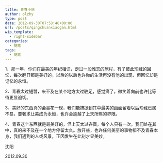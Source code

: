 ```yaml
---
title: 青春小感
author: olzhy
type: post
date: 2012-09-30T07:58:48+00:00
url: /posts/qingchuanxiaogan.html
wip_template:
  - right-sidebar
categories:
  - 随笔
tags:
  - 随笔
---
```


1、那一年，你们在最美的年纪相识，走过一段难忘的旅程，有了彼此珍藏的回忆，每次翻开都是美好的。以后的以后也许你的生活再没有他的出现，但回忆却是记忆的永恒。

2、青春太过短暂，来不及在某个地方太过驻足，感觉痛了，微笑着向前也许比等待更显迫切。

3、美好的东西真的会昙花一现，我们能捕捉到其中最美的画面留着以后珍藏已属不易。要奢求让美成为永恒，也许会逾越了上天所赐的界限。

4、青春这个东西就是最美好的，但上天太过吝啬，每个人只有一次。我们处在其中，真的来不及在一个地方停留太久。放开些，也许任何美丽的事物都不及青春本身，我们遇到的人或风景，正因发生在此刻才显美妙。

沈阳

2012.09.30
